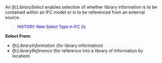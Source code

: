 ﻿An _IfcLibrarySelect_ enables selection of whether library information is to be contained within an IFC model or is to be referenced from an external source.

> <font size="-1" color="#0000FF">HISTORY: New Select Type in IFC
		2x </font>

**Select From:**

* _IfcLibraryInformation_ (for library information) 
* _IfcLibraryReference_ (for reference into a library of information by location)
